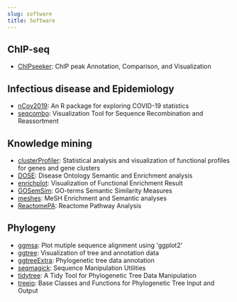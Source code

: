 ```yaml
---
slug: software
title: Software
---
```



## ChIP-seq

+ [ChIPseeker](https://www.bioconductor.org/packages/ChIPseeker): ChIP peak Annotation, Comparison, and Visualization

## Infectious disease and Epidemiology

+ [nCov2019](https://github.com/YuLab-SMU/nCov2019): An R package for exploring COVID-19 statistics
+ [seqcombo](https://www.bioconductor.org/packages/seqcombo): Visualization Tool for Sequence Recombination and Reassortment


## Knowledge mining

+ [clusterProfiler](https://www.bioconductor.org/packages/clusterProfiler): Statistical analysis and visualization of functional profiles for genes and gene clusters
+ [DOSE](https://www.bioconductor.org/packages/DOSE): Disease Ontology Semantic and Enrichment analysis
+ [enrichplot](https://www.bioconductor.org/packages/enrichplot): Visualization of Functional Enrichment Result
+ [GOSemSim](https://www.bioconductor.org/packages/GOSemSim): GO-terms Semantic Similarity Measures
+ [meshes](https://www.bioconductor.org/packages/meshes): MeSH Enrichment and Semantic analyses
+ [ReactomePA](https://www.bioconductor.org/packages/ReactomePA): Reactome Pathway Analysis

## Phylogeny

+ [ggmsa](https://cran.r-project.org/package=ggmsa): Plot mutiple sequence alignment using 'ggplot2'
+ [ggtree](https://www.bioconductor.org/packages/ggtree): Visualization of tree and annotation data
+ [ggtreeExtra](https://www.bioconductor.org/packages/ggtreeExtra): Phylogenetic tree data annotation
+ [seqmagick](https://cran.r-project.org/package=seqmagick): Sequence Manipulation Utilities
+ [tidytree](https://cran.r-project.org/package=tidytree): A Tidy Tool for Phylogenetic Tree Data Manipulation
+ [treeio](https://www.bioconductor.org/packages/): Base Classes and Functions for Phylogenetic Tree Input and Output



